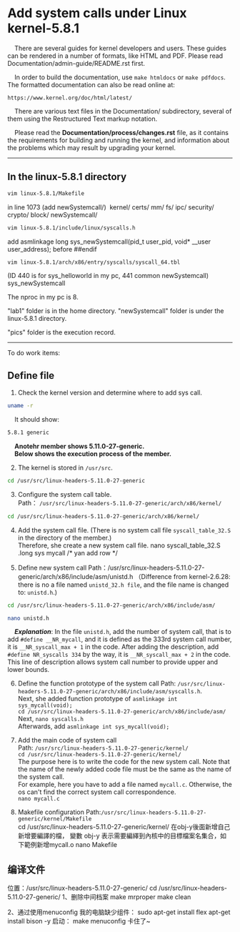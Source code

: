 Add system calls under Linux kernel-5.8.1
============

&nbsp;&nbsp;&nbsp;&nbsp;There are several guides for kernel developers and users. These guides can
be rendered in a number of formats, like HTML and PDF. Please read
Documentation/admin-guide/README.rst first.

&nbsp;&nbsp;&nbsp;&nbsp;In order to build the documentation, use ``make htmldocs`` or
``make pdfdocs``.  The formatted documentation can also be read online at:

    https://www.kernel.org/doc/html/latest/

&nbsp;&nbsp;&nbsp;&nbsp;There are various text files in the Documentation/ subdirectory,
several of them using the Restructured Text markup notation.

&nbsp;&nbsp;&nbsp;&nbsp;Please read the **Documentation/process/changes.rst** file, as it contains the
requirements for building and running the kernel, and information about
the problems which may result by upgrading your kernel.

-------------------------------------------------------------------
## In the linux-5.8.1 directory

```sh
vim linux-5.8.1/Makefile
```

in line 1073
(add newSystemcall/)&nbsp;
kernel/ certs/ mm/ fs/ ipc/ security/ crypto/ block/ newSystemcall/

```sh
vim linux-5.8.1/include/linux/syscalls.h
```

add 
asmlinkage long sys_newSystemcall(pid_t user_pid, void* __user user_address);
before ##endif

```sh
vim linux-5.8.1/arch/x86/entry/syscalls/syscall_64.tbl
```
(ID 440 is for sys_helloworld in my pc, 
441     common  newSystemcall)               sys_newSystemcall


The nproc in my pc is 8.


"lab1" folder is in the home directory.
"newSystemcall" folder is under the linux-5.8.1 directory.


"pics" folder is the execution record.

------------------------------------------------------------------
To do work items:

## Define file

1. Check the kernel version and determine where to add sys call.
```sh
uname -r
```
&nbsp;&nbsp;&nbsp;&nbsp;It should show:

```sh
5.8.1 generic
```

&nbsp;&nbsp;&nbsp;&nbsp;**Anotehr member shows 5.11.0-27-generic.**</br>
&nbsp;&nbsp;&nbsp;&nbsp;**Below shows the execution process of the member.**</br>

2. The kernel is stored in ```/usr/src```.

``` sh
cd /usr/src/linux-headers-5.11.0-27-generic
```

3. Configure the system call table.  
Path： ```/usr/src/linux-headers-5.11.0-27-generic/arch/x86/kernel/```  

```sh
cd /usr/src/linux-headers-5.11.0-27-generic/arch/x86/kernel/
```

4. Add the system call file.  (There is no system call file ```syscall_table_32.S``` in the directory of the member.)  
Therefore, she create a new system call file.
nano syscall_table_32.S
    .long sys mycall    /* yan add row */

5. Define new system call 
Path：/usr/src/linux-headers-5.11.0-27-generic/arch/x86/include/asm/unistd.h
（Difference from kernel-2.6.28:  there is no a file named ```unistd_32.h file```, and the file name is changed to: ```unistd.h```.)
```sh
cd /usr/src/linux-headers-5.11.0-27-generic/arch/x86/include/asm/
```
```sh
nano unistd.h
```

&nbsp;&nbsp;&nbsp;&nbsp;***Explanation***: In the file ```unistd.h```, add the number of system call, 
that is to add ```#define __NR_mycall```, and it is defined as the 333rd system call number, it is ```__NR_syscall_max + 1``` in the code.
After adding the description, add ```#define NR_syscalls 334``` by the way, it is ```__NR_syscall_max + 2``` in the code.
This line of description allows system call number to provide upper and lower bounds.


6. Define the function prototype of the system call
Path: ```/usr/src/linux-headers-5.11.0-27-generic/arch/x86/include/asm/syscalls.h```.  
Next, she added function prototype of ```asmlinkage int sys_mycall(void);```  
```cd /usr/src/linux-headers-5.11.0-27-generic/arch/x86/include/asm/```  
Next, ```nano syscalls.h```  
Afterwards, add ```asmlinkage int sys_mycall(void);```  

7. Add the main code of system call  
Path: ```/usr/src/linux-headers-5.11.0-27-generic/kernel/```  
```cd /usr/src/linux-headers-5.11.0-27-generic/kernel/```  
The purpose here is to write the code for the new system call. Note that the name of the newly added code file must be the same as the name of the system call.  
For example, here you have to add a file named ```mycall.c```. Otherwise, the os can't find the correct system call correspondence.  
```nano mycall.c```

8. Makefile configuration
Path:```/usr/src/linux-headers-5.11.0-27-generic/kernel/Makefile```  
cd /usr/src/linux-headers-5.11.0-27-generic/kernel/
在obj-y後面新增自己新增要編譯的檔， 變數 obj-y 表示需要編繹到內核中的目標檔案名集合，如下範例新增mycall.o
nano Makefile
    
## 编译文件
位置：/usr/src/linux-headers-5.11.0-27-generic/
cd /usr/src/linux-headers-5.11.0-27-generic/
1、删除中间档案
make mrproper
make clean

2、通过使用menuconfig
我的电脑缺少组件：
sudo apt-get install flex
apt-get install bison -y
启动： make menuconfig
卡住了~
